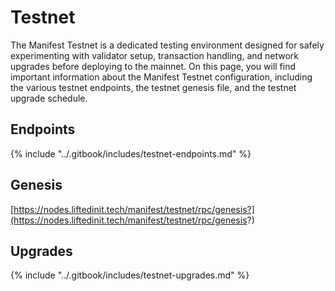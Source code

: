 # Testnet

The Manifest Testnet is a dedicated testing environment designed for safely experimenting with validator setup, transaction handling, and network upgrades before deploying to the mainnet. On this page, you will find important information about the Manifest Testnet configuration, including the various testnet endpoints, the testnet genesis file, and the testnet upgrade schedule.

## Endpoints

{% include "../.gitbook/includes/testnet-endpoints.md" %}

## Genesis

[https://nodes.liftedinit.tech/manifest/testnet/rpc/genesis?](https://nodes.liftedinit.tech/manifest/testnet/rpc/genesis?)

## Upgrades

{% include "../.gitbook/includes/testnet-upgrades.md" %}

